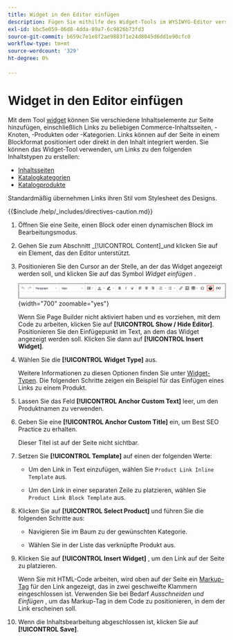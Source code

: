 ```yaml
---
title: Widget in den Editor einfügen
description: Fügen Sie mithilfe des Widget-Tools im WYSIWYG-Editor verschiedene Inhaltselemente zu einer Seite hinzu.
exl-id: bbc5e059-06d8-4dda-89a7-6c9826b73fd3
source-git-commit: b659c7e1e8f2ae9883f1e24d8045d6dd1e90cfc0
workflow-type: tm+mt
source-wordcount: '329'
ht-degree: 0%

---
```


# Widget in den Editor einfügen

Mit dem Tool [widget](widget-create.md) können Sie verschiedene Inhaltselemente zur Seite hinzufügen, einschließlich Links zu beliebigen Commerce-Inhaltsseiten, -Knoten, -Produkten oder -Kategorien. Links können auf der Seite in einem Blockformat positioniert oder direkt in den Inhalt integriert werden. Sie können das Widget-Tool verwenden, um Links zu den folgenden Inhaltstypen zu erstellen:

- [Inhaltsseiten](pages.md)
- [Katalogkategorien](../catalog/categories.md)
- [Katalogprodukte](../catalog/product-create.md)

Standardmäßig übernehmen Links ihren Stil vom Stylesheet des Designs.

{{$include /help/_includes/directives-caution.md}}

1. Öffnen Sie eine Seite, einen Block oder einen dynamischen Block im Bearbeitungsmodus.

1. Gehen Sie zum Abschnitt _[!UICONTROL Content]_und klicken Sie auf ein Element, das den Editor unterstützt.

1. Positionieren Sie den Cursor an der Stelle, an der das Widget angezeigt werden soll, und klicken Sie auf das Symbol _Widget einfügen_ .

   ![Editor-Symbolleiste - Widget einfügen](./assets/editor-toolbar-widget-button.png){width="700" zoomable="yes"}

   Wenn Sie Page Builder nicht aktiviert haben und es vorziehen, mit dem Code zu arbeiten, klicken Sie auf **[!UICONTROL Show / Hide Editor]**. Positionieren Sie den Einfügepunkt im Text, an dem das Widget angezeigt werden soll. Klicken Sie dann auf **[!UICONTROL Insert Widget]**.

1. Wählen Sie die **[!UICONTROL Widget Type]** aus.

   Weitere Informationen zu diesen Optionen finden Sie unter [Widget-Typen](widgets.md#widget-types). Die folgenden Schritte zeigen ein Beispiel für das Einfügen eines Links zu einem Produkt.

1. Lassen Sie das Feld **[!UICONTROL Anchor Custom Text]** leer, um den Produktnamen zu verwenden.

1. Geben Sie eine **[!UICONTROL Anchor Custom Title]** ein, um Best SEO Practice zu erhalten.

   Dieser Titel ist auf der Seite nicht sichtbar.

1. Setzen Sie **[!UICONTROL Template]** auf einen der folgenden Werte:

   - Um den Link in Text einzufügen, wählen Sie `Product Link Inline Template` aus.

   - Um den Link in einer separaten Zeile zu platzieren, wählen Sie `Product Link Block Template` aus.

1. Klicken Sie auf **[!UICONTROL Select Product]** und führen Sie die folgenden Schritte aus:

   - Navigieren Sie im Baum zu der gewünschten Kategorie.

   - Wählen Sie in der Liste das verknüpfte Produkt aus.

1. Klicken Sie auf **[!UICONTROL Insert Widget]** , um den Link auf der Seite zu platzieren.

   Wenn Sie mit HTML-Code arbeiten, wird oben auf der Seite ein [Markup-Tag](../systems/markup-tags.md) für den Link angezeigt, das in zwei geschweifte Klammern eingeschlossen ist. Verwenden Sie bei Bedarf _Ausschneiden und Einfügen_ , um das Markup-Tag in dem Code zu positionieren, in dem der Link erscheinen soll.

1. Wenn die Inhaltsbearbeitung abgeschlossen ist, klicken Sie auf **[!UICONTROL Save]**.
